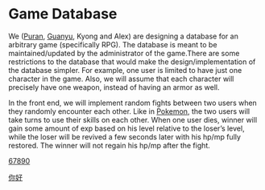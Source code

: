 # Game Database

We ([Puran](https://github.com/puranzhang), [Guanyu](https://github.com/RobinChenRichmond), Kyong and Alex) are designing a database for an arbitrary game (specifically RPG). The database is meant to be maintained/updated by the administrator of the game.There are some restrictions to the database that would make the design/implementation of the database simpler. For example, one user is limited to have just one character in the game.  Also, we will assume that each character will precisely have one weapon, instead of having an armor as well.

In the front end, we will implement random fights between two users when they randomly encounter each other. Like in [Pokemon](http://www.pokemon.com/us/), the two users will take turns to use their skills on each other. When one user dies, winner will gain some amount of exp based on his level relative to the loser’s level, while the loser will be revived a few seconds later with his hp/mp fully restored. The winner will not regain his hp/mp after the fight. 

[67890](google.com)

[你好](zhihu.com)